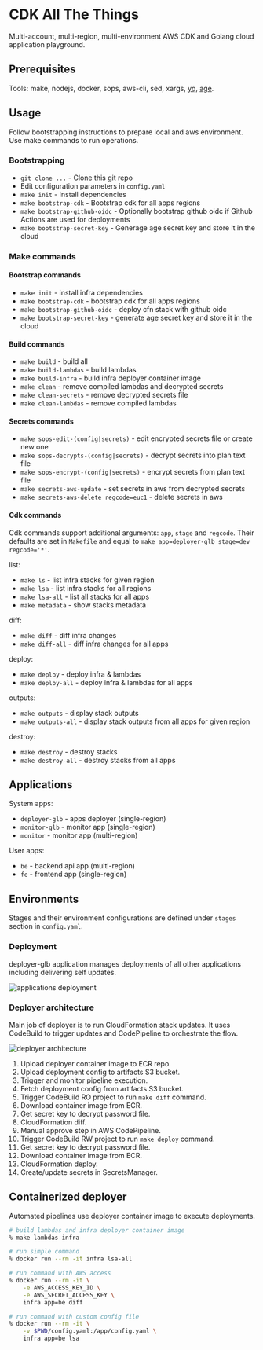 # CDK All The Things

Multi-account, multi-region, multi-environment AWS CDK and Golang cloud application playground.

## Prerequisites

Tools: make, nodejs, docker, sops, aws-cli, sed, xargs, [yq](https://github.com/mikefarah/yq), [age](https://github.com/FiloSottile/age).

## Usage

Follow bootstrapping instructions to prepare local and aws environment. Use make commands to run operations.

### Bootstrapping

- `git clone ...` - Clone this git repo
- Edit configuration parameters in `config.yaml`
- `make init` - Install dependencies
- `make bootstrap-cdk` - Bootstrap cdk for all apps regions
- `make bootstrap-github-oidc` - Optionally bootstrap github oidc if Github Actions are used for deployments
- `make bootstrap-secret-key` - Generage age secret key and store it in the cloud

### Make commands

#### Bootstrap commands

- `make init` - install infra dependencies
- `make bootstrap-cdk` - bootstrap cdk for all apps regions
- `make bootstrap-github-oidc` - deploy cfn stack with github oidc
- `make bootstrap-secret-key` - generate age secret key and store it in the cloud

#### Build commands

- `make build` - build all
- `make build-lambdas` - build lambdas
- `make build-infra` - build infra deployer container image
- `make clean` - remove compiled lambdas and decrypted secrets
- `make clean-secrets` - remove decrypted secrets file
- `make clean-lambdas` - remove compiled lambdas

#### Secrets commands

- `make sops-edit-(config|secrets)` - edit encrypted secrets file or create new one
- `make sops-decrypts-(config|secrets)` - decrypt secrets into plan text file
- `make sops-encrypt-(config|secrets)` - encrypt secrets from plan text file
- `make secrets-aws-update` - set secrets in aws from decrypted secrets
- `make secrets-aws-delete regcode=euc1` - delete secrets in aws

#### Cdk commands

Cdk commands support additional arguments: `app`, `stage` and `regcode`. Their defaults are set in `Makefile` and equal to `make app=deployer-glb stage=dev regcode='*'`.

list:

- `make ls` - list infra stacks for given region
- `make lsa` - list infra stacks for all regions
- `make lsa-all` - list all stacks for all apps
- `make metadata` - show stacks metadata

diff:

- `make diff` - diff infra changes
- `make diff-all` - diff infra changes for all apps

deploy:

- `make deploy` - deploy infra & lambdas
- `make deploy-all` - deploy infra & lambdas for all apps

outputs:

- `make outputs` - display stack outputs
- `make outputs-all` - display stack outputs from all apps for given region

destroy:

- `make destroy` - destroy stacks
- `make destroy-all` - destroy stacks from all apps

## Applications

System apps:

- `deployer-glb` - apps deployer (single-region)
- `monitor-glb` - monitor app (single-region)
- `monitor` - monitor app (multi-region)

User apps:

- `be` - backend api app (multi-region)
- `fe` - frontend app (single-region)

## Environments

Stages and their environment configurations are defined under `stages` section in `config.yaml`.

### Deployment

deployer-glb application manages deployments of all other applications including delivering self updates.

![applications deployment](https://user-images.githubusercontent.com/5339042/195422269-3c44f4c6-11b2-4d1f-ab25-40d7243072f6.svg)

### Deployer architecture

Main job of deployer is to run CloudFormation stack updates. It uses CodeBuild to trigger updates and CodePipeline to orchestrate the flow.

![deployer architecture](https://user-images.githubusercontent.com/5339042/195419705-4b1d9b33-441b-41a3-8eda-ee4ba7475634.svg)

1. Upload deployer container image to ECR repo.
2. Upload deployment config to artifacts S3 bucket.
3. Trigger and monitor pipeline execution.
4. Fetch deployment config from artifacts S3 bucket.
5. Trigger CodeBuild RO project to run `make diff` command.
6. Download container image from ECR.
7. Get secret key to decrypt password file.
8. CloudFormation diff.
9. Manual approve step in AWS CodePipeline.
10. Trigger CodeBuild RW project to run `make deploy` command.
11. Get secret key to decrypt password file.
12. Download container image from ECR.
13. CloudFormation deploy.
14. Create/update secrets in SecretsManager.

## Containerized deployer

Automated pipelines use deployer container image to execute deployments.

```bash
# build lambdas and infra deployer container image
% make lambdas infra

# run simple command
% docker run --rm -it infra lsa-all

# run command with AWS access
% docker run --rm -it \
    -e AWS_ACCESS_KEY_ID \
    -e AWS_SECRET_ACCESS_KEY \
    infra app=be diff

# run command with custom config file
% docker run --rm -it \
    -v $PWD/config.yaml:/app/config.yaml \
    infra app=be lsa
```
